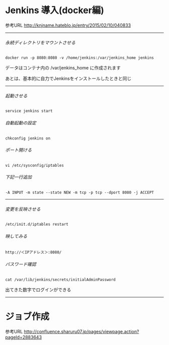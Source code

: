 <!-- 参考URL marpの設定 http://qiita.com/pocket8137/items/27ede821e59c12a1b222 -->
<!-- page_number: true -->
<!-- $size: 1:5 縦:横-->
<!-- $theme: gaia -->

# Jenkins 導入(docker編)

参考URL
http://knjname.hateblo.jp/entry/2015/02/10/040833

---

###### 永続ディレクトリをマウントさせる
	docker run -p 8080:8080 -v /home/jenkins:/var/jenkins_home jenkins

データはコンテナ内の /var/jenkins_home に作成されます

あとは、基本的に自力でJenkinsをインストールしたときと同じ

---

###### 起動させる
	service jenkins start

###### 自動起動の設定
	chkconfig jenkins on



###### ポート開ける
	vi /etc/sysconfig/iptables

###### 下記一行追加
	-A INPUT -m state --state NEW -m tcp -p tcp --dport 8080 -j ACCEPT

---

###### 変更を反映させる
	/etc/init.d/iptables restart

###### 映してみる
	http://＜IPアドレス＞:8080/

###### パスワード確認
	cat /var/lib/jenkins/secrets/initialAdminPassword
    
出てきた数字でログインができる

---

# ジョブ作成
参考URL
http://confluence.sharuru07.jp/pages/viewpage.action?pageId=2883643

